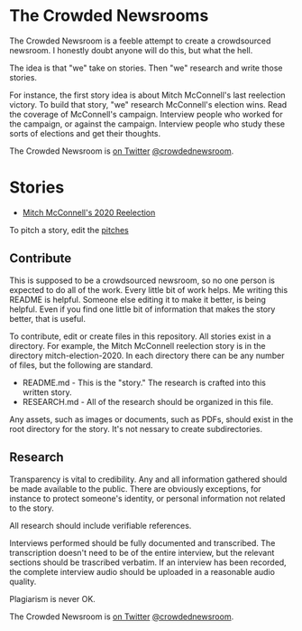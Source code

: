# The Crowded Newsrooms
The Crowded Newsroom is a feeble attempt to create a crowdsourced newsroom. I honestly doubt anyone will do this, but what the hell.

The idea is that "we" take on stories. Then "we" research and write those stories.

For instance, the first story idea is about Mitch McConnell's last reelection victory. To build that story, "we" research McConnell's election wins. Read the coverage of McConnell's campaign. Interview people who worked for the campaign, or against the campaign. Interview people who study these sorts of elections and get their thoughts.

The Crowded Newsroom is [on Twitter](https://twitter.com/crowdednewsroom) [@crowdednewsroom](https://twitter.com/crowdednewsroom).

# Stories
* [Mitch McConnell's 2020 Reelection](mitch-election-2020)

To pitch a story, edit the [pitches](pitches)

## Contribute
This is supposed to be a crowdsourced newsroom, so no one person is expected to do all of the work. Every little bit of work helps. Me writing this README is helpful. Someone else editing it to make it better, is being helpful. Even if you find one little bit of information that makes the story better, that is useful. 

To contribute, edit or create files in this repository. All stories exist in a directory. For example, the Mitch McConnell reelection story is in the directory mitch-election-2020. In each directory there can be any number of files, but the following are standard. 

* README.md - This is the "story." The research is crafted into this written story.
* RESEARCH.md - All of the research should be organized in this file.

Any assets, such as images or documents, such as PDFs, should exist in the root directory for the story. It's not nessary to create subdirectories.

## Research
Transparency is vital to credibility. Any and all information gathered should be made available to the public. There are obviously exceptions, for instance to protect someone's identity, or personal information not related to the story.

All research should include verifiable references. 

Interviews performed should be fully documented and transcribed. The transcription doesn't need to be of the entire interview, but the relevant sections should be trascribed verbatim. If an interview has been recorded, the complete interview audio should be uploaded in a reasonable audio quality.

Plagiarism is never OK.

The Crowded Newsroom is [on Twitter](https://twitter.com/crowdednewsroom) [@crowdednewsroom](https://twitter.com/crowdednewsroom).

